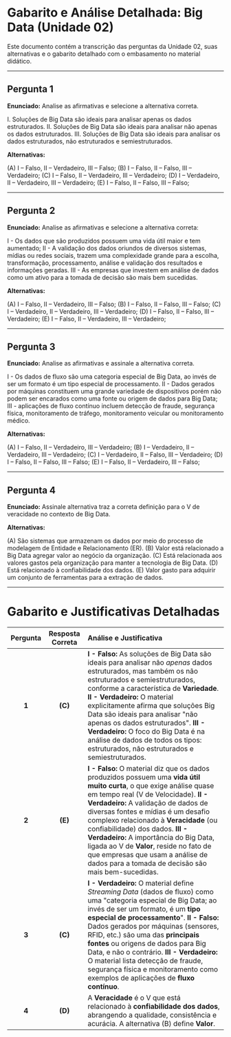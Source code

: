 # Gabarito e Análise Detalhada: Big Data (Unidade 02)

Este documento contém a transcrição das perguntas da Unidade 02, suas alternativas e o gabarito detalhado com o embasamento no material didático.

***

## Pergunta 1

**Enunciado:** Analise as afirmativas e selecione a alternativa correta.

I. Soluções de Big Data são ideais para analisar apenas os dados estruturados.
II. Soluções de Big Data são ideais para analisar não apenas os dados estruturados.
III. Soluções de Big Data são ideais para analisar os dados estruturados, não estruturados e semiestruturados.

**Alternativas:**

(A) I – Falso, II – Verdadeiro, III – Falso;
(B) I – Falso, II – Falso, III – Verdadeiro;
(C) I – Falso, II – Verdadeiro, III – Verdadeiro;
(D) I – Verdadeiro, II – Verdadeiro, III – Verdadeiro;
(E) I – Falso, II – Falso, III – Falso;

***

## Pergunta 2

**Enunciado:** Analise as afirmativas e selecione a alternativa correta:

I - Os dados que são produzidos possuem uma vida útil maior e tem aumentado;
II - A validação dos dados oriundos de diversos sistemas, mídias ou redes sociais, trazem uma complexidade grande para a escolha, transformação, processamento, análise e validação dos resultados e informações geradas.
III - As empresas que investem em análise de dados como um ativo para a tomada de decisão são mais bem sucedidas.

**Alternativas:**

(A) I – Falso, II – Verdadeiro, III – Falso;
(B) I – Falso, II – Falso, III – Falso;
(C) I – Verdadeiro, II – Verdadeiro, III – Verdadeiro;
(D) I – Falso, II – Falso, III – Verdadeiro;
(E) I – Falso, II – Verdadeiro, III – Verdadeiro;

***

## Pergunta 3

**Enunciado:** Analise as afirmativas e assinale a alternativa correta.

I - Os dados de fluxo são uma categoria especial de Big Data, ao invés de ser um formato é um tipo especial de processamento.
II - Dados gerados por máquinas constituem uma grande variedade de dispositivos porém não podem ser encarados como uma fonte ou origem de dados para Big Data;
III - aplicações de fluxo contínuo incluem detecção de fraude, segurança física, monitoramento de tráfego, monitoramento veicular ou monitoramento médico.

**Alternativas:**

(A) I – Falso, II – Verdadeiro, III – Verdadeiro;
(B) I – Verdadeiro, II – Verdadeiro, III – Verdadeiro;
(C) I – Verdadeiro, II – Falso, III – Verdadeiro;
(D) I – Falso, II – Falso, III – Falso;
(E) I – Falso, II – Verdadeiro, III – Falso;

***

## Pergunta 4

**Enunciado:** Assinale alternativa traz a correta definição para o V de veracidade no contexto de Big Data.

**Alternativas:**

(A) São sistemas que armazenam os dados por meio do processo de modelagem de Entidade e Relacionamento (ER).
(B) Valor está relacionado a Big Data agregar valor ao negócio da organização.
(C) Está relacionada aos valores gastos pela organização para manter a tecnologia de Big Data.
(D) Está relacionado à confiabilidade dos dados.
(E) Valor gasto para adquirir um conjunto de ferramentas para a extração de dados.

***

# Gabarito e Justificativas Detalhadas

| Pergunta | Resposta Correta | Análise e Justificativa |
| :---: | :---: | :--- |
| **1** | **(C)** | **I - Falso:** As soluções de Big Data são ideais para analisar não *apenas* dados estruturados, mas também os não estruturados e semiestruturados, conforme a característica de **Variedade**. **II - Verdadeiro:** O material explicitamente afirma que soluções Big Data são ideais para analisar "não apenas os dados estruturados". **III - Verdadeiro:** O foco do Big Data é na análise de dados de todos os tipos: estruturados, não estruturados e semiestruturados. |
| **2** | **(E)** | **I - Falso:** O material diz que os dados produzidos possuem uma **vida útil muito curta**, o que exige análise quase em tempo real (V de Velocidade). **II - Verdadeiro:** A validação de dados de diversas fontes e mídias é um desafio complexo relacionado à **Veracidade** (ou confiabilidade) dos dados. **III - Verdadeiro:** A importância do Big Data, ligada ao V de **Valor**, reside no fato de que empresas que usam a análise de dados para a tomada de decisão são mais bem-sucedidas. |
| **3** | **(C)** | **I - Verdadeiro:** O material define *Streaming Data* (dados de fluxo) como uma "categoria especial de Big Data; ao invés de ser um formato, é um **tipo especial de processamento**". **II - Falso:** Dados gerados por máquinas (sensores, RFID, etc.) são uma das **principais fontes** ou origens de dados para Big Data, e não o contrário. **III - Verdadeiro:** O material lista detecção de fraude, segurança física e monitoramento como exemplos de aplicações de **fluxo contínuo**. |
| **4** | **(D)** | A **Veracidade** é o V que está relacionado à **confiabilidade dos dados**, abrangendo a qualidade, consistência e acurácia. A alternativa (B) define **Valor**. |
